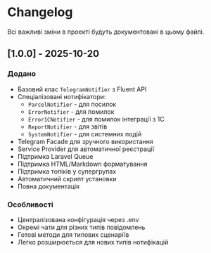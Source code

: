 # Changelog

Всі важливі зміни в проекті будуть документовані в цьому файлі.

## [1.0.0] - 2025-10-20

### Додано
- Базовий клас `TelegramNotifier` з Fluent API
- Спеціалізовані нотифікатори:
  - `ParcelNotifier` - для посилок
  - `ErrorNotifier` - для помилок
  - `Error1CNotifier` - для помилок інтеграції з 1С
  - `ReportNotifier` - для звітів
  - `SystemNotifier` - для системних подій
- Telegram Facade для зручного використання
- Service Provider для автоматичної реєстрації
- Підтримка Laravel Queue
- Підтримка HTML/Markdown форматування
- Підтримка топіків у супергрупах
- Автоматичний скрипт установки
- Повна документація

### Особливості
- Централізована конфігурація через .env
- Окремі чати для різних типів повідомлень
- Готові методи для типових сценаріїв
- Легко розширюється для нових типів нотифікацій